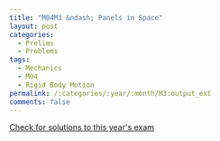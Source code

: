 ```yaml
---
title: "M04M3 &ndash; Panels in Space"
layout: post
categories:
  - Prelims
  - Problems
tags:
  - Mechanics
  - M04
  - Rigid Body Motion
permalink: /:categories/:year/:month/M3:output_ext
comments: false
---
```

<object data="2004M3M.pdf" type="application/pdf" width="100%" height="500"></object>
<div class="message"><a href='https://princetonprelim.com/prelim/13/'>Check for solutions to this year's exam</a></div>